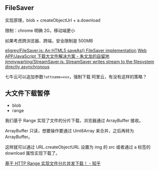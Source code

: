 
## FileSaver

实现原理，blob + createObjectUrl + a.download

限制：chrome 明确 2G，移动端更小

如果考虑跨浏览器、跨端，安全限制是 500MB

[eligrey/FileSaver.js: An HTML5 saveAs() FileSaver implementation](https://github.com/eligrey/FileSaver.js)
[Web APP/JavaScript 下载大文件解决方案 - 朱文龙的自留地](https://www.zhuwenlong.com/blog/article/5b4886b70a06a868748e10b4)
[jimmywarting/StreamSaver.js: StreamSaver writes stream to the filesystem directly asynchronous](https://github.com/jimmywarting/StreamSaver.js)

七牛云可以追加参数`?attname=xxx`，强制下载
阿里云，有没有这样的策略？

## 大文件下载暂停

- blob
- range



我们基于 Range 实现了文件的分片下载，浏览器通过 ArrayBuffer 接收。

ArrayBuffer 只读，想要操作要通过 Uint8Array 来合并，之后再转为 ArrayBuffer。

这样就可以通过 URL.createObjectURL 设置为 img 的 src 或者通过 a 标签的 download 属性实现下载了。

[基于 HTTP Range 实现文件分片并发下载！ - 知乎](https://zhuanlan.zhihu.com/p/620113538)